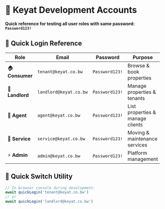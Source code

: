 # 🔐 Keyat Development Accounts

**Quick reference for testing all user roles with same password: `Password123!`**

## 🎯 Quick Login Reference

| Role | Email | Password | Purpose | Dashboard |
|------|-------|----------|---------|-----------|
| 🏠 **Consumer** | `tenant@keyat.co.bw` | `Password123!` | Browse & book properties | `/dashboard` |
| 🏢 **Landlord** | `landlord@keyat.co.bw` | `Password123!` | Manage properties & tenants | `/landlord/dashboard` |
| 🤝 **Agent** | `agent@keyat.co.bw` | `Password123!` | List properties & manage clients | `/agent/dashboard` |
| 🔧 **Service** | `service@keyat.co.bw` | `Password123!` | Moving & maintenance services | `/service-provider/dashboard` |
| ⚡ **Admin** | `admin@keyat.co.bw` | `Password123!` | Platform management | `/admin/dashboard` |

## 🚀 Quick Switch Utility

```typescript
// In browser console during development:
await quickLogin('tenant@keyat.co.bw')
// or
await quickLogin('landlord@keyat.co.bw')